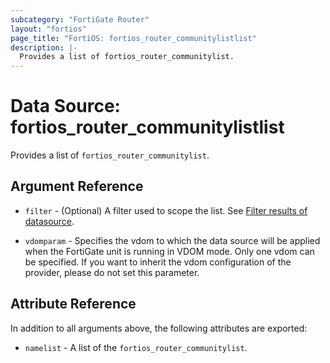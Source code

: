 ```yaml
---
subcategory: "FortiGate Router"
layout: "fortios"
page_title: "FortiOS: fortios_router_communitylistlist"
description: |-
  Provides a list of fortios_router_communitylist.
---
```


# Data Source: fortios_router_communitylistlist
Provides a list of `fortios_router_communitylist`.

## Argument Reference

* `filter` - (Optional) A filter used to scope the list. See [Filter results of datasource](https://registry.terraform.io/providers/fortinetdev/fortios/latest/docs/guides/fgt_filter).

* `vdomparam` - Specifies the vdom to which the data source will be applied when the FortiGate unit is running in VDOM mode. Only one vdom can be specified. If you want to inherit the vdom configuration of the provider, please do not set this parameter.

## Attribute Reference

In addition to all arguments above, the following attributes are exported:

* `namelist` -  A list of the `fortios_router_communitylist`.
